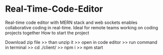 # Real-Time-Code-Editor
Real-time code editor with MERN stack and web sockets enables collaborative coding in real-time. Ideal for remote teams working on coding projects together
How to start the project 

Download zip file  >> than  unzip it >> open in code editor >>  run command in terminal >> cd ./client/ >>  npm i >> npm start
